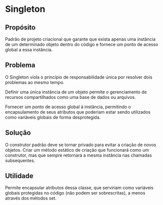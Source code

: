 # Singleton

## Propósito

Padrão de projeto criacional que garante que exista apenas uma instância de um determinado objeto dentro do código e fornece um ponto de acesso global a essa instância.

## Problema

O Singleton viola o princípio de responsabilidade única por resolver dois problemas ao mesmo tempo.

Definir uma única instância de um objeto permite o gerenciamento de recursos compartilhados como uma base de dados ou arquivos. 

Fornecer um ponto de acesso global à instância, permitindo o encapsulamento de seus atributos que poderiam estar sendo utilizados como variáveis globais de forma desprotegida.

## Solução

O construtor padrão deve se tornar privado para evitar a criação de novos objetos. Criar um método estático de criação que funcionará como um construtor, mas que sempre retornará a mesma instância nas chamadas subsequentes.

## Utilidade

Permite encapsular atributos dessa classe, que serviriam como variáveis globais protegidas no código (não podem ser sobrescritas), a menos através dos métodos set.


